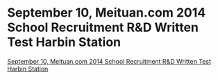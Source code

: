# September 10, Meituan.com 2014 School Recruitment R&D Written Test Harbin Station
[September 10, Meituan.com 2014 School Recruitment R&D Written Test Harbin Station](https://aiwithcloud.com/2022/09/15/september_10_meituan-com_2014_school_recruitment_rd_written_test_harbin_station/)